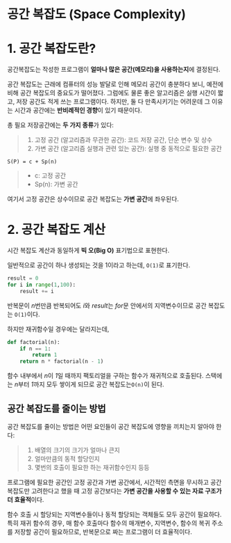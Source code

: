 
# 공간 복잡도 (Space Complexity)

  
# 1. 공간 복잡도란?

공간복잡도는 작성한 프로그램이 **얼마나 많은 공간(메모리)을 사용하는지**에 결정된다.

공간 복잡도는 근래에 컴퓨터의 성능 발달로 인해 메모리 공간이 충분하다 보니, 예전에 비해 공간 복잡도의 중요도가 떨어졌다. 그럼에도 물론 좋은 알고리즘은 실행 시간이 짧고, 저장 공간도 적게 쓰는 프로그램이다. 하지만, 둘 다 만족시키기는 어려운데 그 이유는 시간과 공간에는 **반비례적인 경향**이 있기 때문이다.

총 필요 저장공간에는 **두 가지 종류**가 있다:

> 1. 고정 공간 (알고리즘과 무관한 공간): 코드 저장 공간, 단순 변수 및 상수
> 2. 가변 공간 (알고리즘 실행과 관련 있는 공간): 실행 중 동적으로 필요한 공간 

`S(P) = c + Sp(n)`

> - c: 고정 공간
> - Sp(n): 가변 공간

여기서 고정 공간은 상수이므로 공간 복잡도는 **가변 공간**에 좌우된다.

# 2. 공간 복잡도 계산

시간 복잡도 계산과 동일하게 **빅 오(Big O)** 표기법으로 표현한다. 

일반적으로 공간이 하나 생성되는 것을 1이라고 하는데, `O(1)`로 표기한다. 

```python
result = 0
for i in range(1,100):
	result += i
```

반복문이 *n*번만큼 반복되어도 *i*와 *result*는 *for*문 안에서의 지역변수이므로 공간 복잡도는 `O(1)`이다.

하지만 재귀함수일 경우에는 달라지는데,

```python
def factorial(n):
	if n == 1:
		return 1
	return n * factorial(n - 1) 
```

함수 내부에서 *n*이 *1*일 때까지 팩토리얼을 구하는 함수가 재귀적으로 호출된다. 스택에는 *n*부터 *1*까지 모두 쌓이게 되므로 공간 복잡도는`O(n)`이 된다. 

## 공간 복잡도를 줄이는 방법

공간 복잡도를 줄이는 방법은 어떤 요인들이 공간 복잡도에 영향을 끼치는지 알아야 한다:

> 1. 배열의 크기의 크기가 얼마나 큰지
> 2. 얼마만큼의 동적 할당인지
> 3. 몇번의 호출이 필요한 하는 재귀함수인지 등등 

프로그램에 필요한 공간인 고정 공간과 가변 공간에서, 시간적인 측면을 무시하고 공간 복잡도만 고려한다고 했을 때 고정 공간보다는 **가변 공간을 사용할 수 있는 자료 구조가 더 효율적**이다. 

함수 호출 시 할당되는 지역변수들이나 동적 할당되는 객체들도 모두 공간이 필요하다. 특히 재귀 함수의 경우, 매 함수 호출마다 함수의 매개변수, 지역변수, 함수의 복귀 주소를 저장할 공간이 필요하므로, 반복문으로 짜는 프로그램이 더 효율적이다.